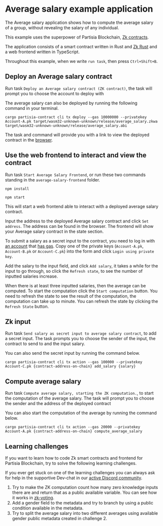 # Average salary example application

The Average salary application shows how to compute the average salary of a group, without revealing
the salary of any individual.

This example uses the superpower of Partisia Blockchain,
[Zk contracts](https://partisiablockchain.gitlab.io/documentation/smart-contracts/zk-smart-contracts/zk-smart-contracts.html).

The application consists of a smart contract written in Rust
and [Zk Rust](https://partisiablockchain.gitlab.io/documentation/smart-contracts/zk-smart-contracts/zk-rust-language-zkrust.html)
and a web frontend written in TypeScript.

Throughout this example, when we write `run task`, then press `Ctrl+Shift+B`.

## Deploy an Average salary contract

Run task `Deploy an Average salary contract (ZK contract)`, the task will prompt you to choose the
account to deploy with

The average salary can also be deployed by running the following command in your terminal.

```shell
cargo partisia-contract cli tx deploy --gas 10000000 --privatekey Account-A.pk target/wasm32-unknown-unknown/release/average_salary.zkwa target/wasm32-unknown-unknown/release/average_salary.abi
```

The task and command will provide you with a link to view the deployed contract in
the [browser](https://browser.testnet.partisiablockchain.com).

## Use the web frontend to interact and view the contract

Run task `Start Average Salary Frontend`, or run these
two commands standing in the `average-salary-frontend` folder.

```shell
npm install
```

```shell
npm start
```

This will start a
web frontend able to interact with a deployed average salary contract.

Input the address to the deployed Average salary contract and click `Set address`. The address can
be
found in the browser.
The frontend will show your Average salary contract in the state section.

To submit a salary as a secret input to the contract, you need to log in
with [an account](https://partisiablockchain.gitlab.io/documentation/pbc-fundamentals/create-an-account.html)
that [has gas](https://partisiablockchain.gitlab.io/documentation/smart-contracts/gas/how-to-get-testnet-gas.html).
Copy one of the private keys (`Account-A.pk`, `Account-B.pk` or `Account-C.pk`) into the form and
click `Login using private key`.

Add the salary to the input field, and click `Add salary`, it takes a while for the input to go
through, so click the `Refresh state`, to see the number of inputted salaries increase.


When there is at least three inputted salaries, then the average can be computed.
To start the computation click the `Start computation` button.
You need to refresh the state to see the result of the computation, the computation can take up to
minute.
You can refresh the state by clicking the `Refresh State` button.

## Zk input

Run task `Send salary as secret input to average salary contract`, to add a secret input. The task
prompts you to choose the sender of the input, the contract to send to and the input salary.

You can also send the secret input by running the command below.

```shell
cargo partisia-contract cli tx action --gas 100000 --privatekey Account-C.pk {contract-address-on-chain} add_salary {salary}
```

## Compute average salary

Run task `Compute average salary, starting the ZK computation.`, to start the computation of the
average salary.
The task will prompt you to choose the sender and the address of the deployed contract

You can also start the computation of the average by running the command below.

```shell
cargo partisia-contract cli tx action --gas 20000 --privatekey Account-A.pk {contract-address-on-chain} compute_average_salary
```

## Learning challenges

If you want to learn how to code Zk smart contracts and frontend for Partisia Blockchain, try to solve
the following learning challenges.

If you ever get stuck on one of the learning challenges you can always ask for help in the
supportive Dev-chat in
our [active Discord community](https://partisiablockchain.gitlab.io/documentation/get-support-from-pbc-community.html).

1. Try to make the ZK computation count how many zero knowledge inputs there are and return that as
   a public available
   variable. You can see how it works
   in [zk-voting](https://gitlab.com/partisiablockchain/language/example-contracts/-/blob/main/zk-voting-simple/src/contract.rs?ref_type=heads).
2. Add a gender field to the metadata and try to branch by using a public condition available in the
   metadata.
3. Try to split the average salary into two different averages using available gender public
   metadata created in challenge 2.